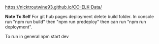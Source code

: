 https://nicktroutwine93.github.io/CO-ELK-Data/


<strong>Note To Self</strong>
For git hub pages deployment delete build folder. In console run "npm run build" then "npm run predeploy" then can run "npm run deployment".
<p>To run in general npm start dev</p>
